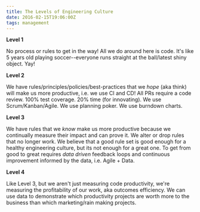 ```yaml
---
title: The Levels of Engineering Culture
date: 2016-02-15T19:06:00Z
tags: management
---
```


**Level 1**

No process or rules to get in the way! All we do around here is code. It's like
5 years old playing soccer--everyone runs straight at the ball/latest shiny
object. Yay!

**Level 2**

We have rules/principles/policies/best-practices that we *hope* (aka think) will
make us more productive, i.e. we use CI and CD! All PRs require a code review.
100% test coverage. 20% time (for innovating). We use Scrum/Kanban/Agile. We use
planning poker. We use burndown charts.

**Level 3**

We have rules that we *know* make us more productive because we continually
measure their impact and can prove it. We alter or drop rules that no longer
work. We believe that a good rule set is good enough for a healthy engineering
culture, but its not enough for a great one. To get from good to great requires
*data driven* feedback loops and continuous improvement informed by the data,
i.e. Agile + Data.

**Level 4**

Like Level 3, but we aren't just measuring code productivity, we're measuring
the profitability of our work, aka outcomes efficiency. We can use data to
demonstrate which productivity projects are worth more to the business than
which marketing/rain making projects.


